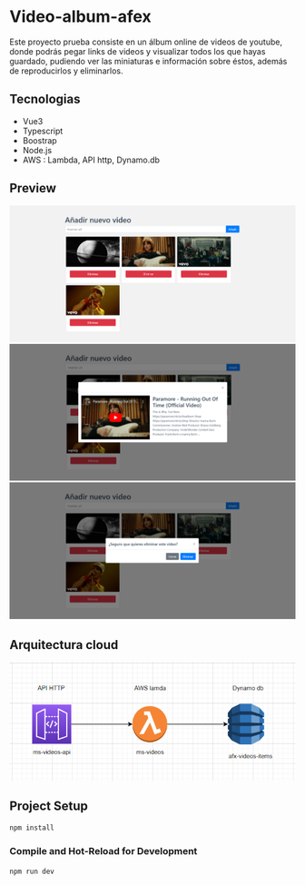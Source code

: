 #  Video-album-afex

Este proyecto prueba consiste en un álbum online de videos de youtube, donde podrás pegar links de videos y visualizar todos los que hayas guardado, pudiendo ver las miniaturas e información sobre éstos, además de reproducirlos y eliminarlos. 

## Tecnologias 

<ul>
    <li>Vue3</li>
    <li>Typescript</li>
    <li>Boostrap</li>
    <li>Node.js</li>
    <li>AWS : Lambda, API http, Dynamo.db</li>
</ul>

## Preview

![img](public/images/video-repo1.png)
![img](public/images/video-repo2.png)
![img](public/images/video-repo3.png)

## Arquitectura cloud

![img](public/images/video-repo4.png)


## Project Setup

```sh
npm install
```

### Compile and Hot-Reload for Development

```sh
npm run dev
```

